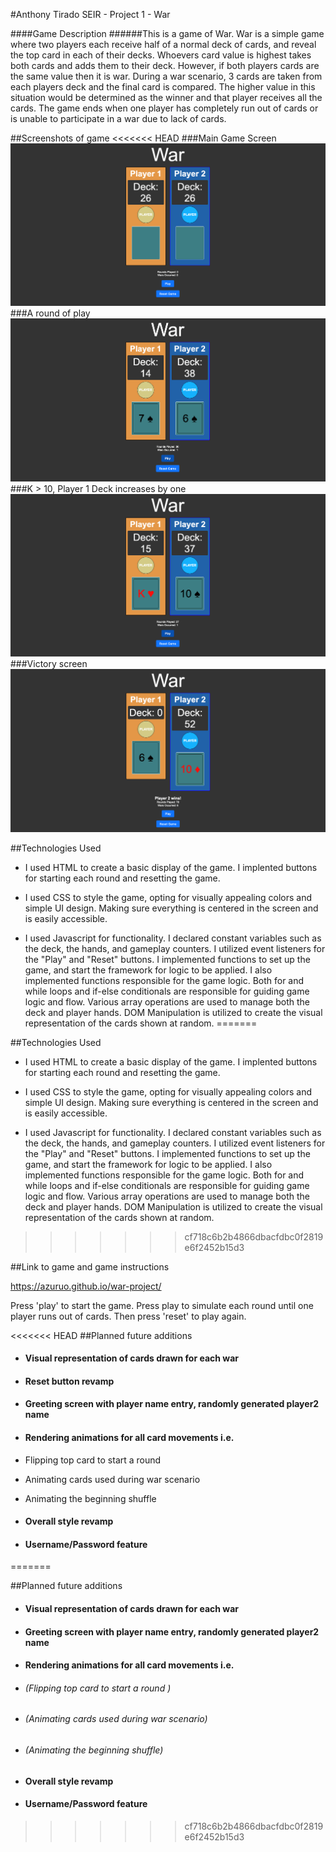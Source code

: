 #Anthony Tirado SEIR - Project 1 - War

####Game Description
######This is a game of War. War is a simple game where two players each receive half of a normal deck of cards, and reveal the top card in each of their decks. Whoevers card value is highest takes both cards and adds them to their deck. However, if both players cards are the same value then it is war. During a war scenario, 3 cards are taken from each players deck and the final card is compared. The higher value in this situation would be determined as the winner and that player receives all the cards. The game ends when one player has completely run out of cards or is unable to participate in a war due to lack of cards.

##Screenshots of game
<<<<<<< HEAD
###Main Game Screen
![screenshot1](/screenshots/Screenshot%202023-10-12%20at%203.01.19%20PM.png)
###A round of play
![screenshot2](/screenshots/Screenshot%202023-10-12%20at%203.01.37%20PM.png)
###K > 10, Player 1 Deck increases by one
![screenshot3](/screenshots/Screenshot%202023-10-12%20at%203.01.48%20PM.png)
###Victory screen
![screenshot4](/screenshots/Screenshot%202023-10-12%20at%203.02.05%20PM.png)

##Technologies Used

- I used HTML to create a basic display of the game. I implented buttons for starting each round and resetting the game.

- I used CSS to style the game, opting for visually appealing colors and simple UI design. Making sure everything is centered in the screen and is easily accessible.

- I used Javascript for functionality. I declared constant variables such as the deck, the hands, and gameplay counters. I utilized event listeners for the "Play" and "Reset" buttons. I implemented functions to set up the game, and start the framework for logic to be applied. I also implemented functions responsible for the game logic. Both for and while loops and if-else conditionals are responsible for guiding game logic and flow. Various array operations are used to manage both the deck and player hands. DOM Manipulation is utilized to create the visual representation of the cards shown at random.
=======


##Technologies Used

* I used HTML to create a basic display of the game. I implented buttons for starting each round and resetting the game.

* I used CSS to style the game, opting for visually appealing colors and simple UI design. Making sure everything is centered in the screen and is easily accessible.

* I used Javascript for functionality. I declared constant variables such as the deck, the hands, and gameplay counters. I utilized event listeners for the "Play" and "Reset" buttons. I implemented functions to set up the game, and start the framework for logic to be applied. I also implemented functions responsible for the game logic. Both for and while loops and if-else conditionals are responsible for guiding game logic and flow. Various array operations are used to manage both the deck and player hands. DOM Manipulation is utilized to create the visual representation of the cards shown at random. 
>>>>>>> cf718c6b2b4866dbacfdbc0f2819e6f2452b15d3

##Link to game and game instructions

https://azuruo.github.io/war-project/

Press 'play' to start the game. Press play to simulate each round until one player runs out of cards. Then press 'reset' to play again.

<<<<<<< HEAD
##Planned future additions

- #### Visual representation of cards drawn for each war
- #### Reset button revamp
- #### Greeting screen with player name entry, randomly generated player2 name

- #### Rendering animations for all card movements i.e.
- Flipping top card to start a round 
- Animating cards used during war scenario
- Animating the beginning shuffle

- #### Overall style revamp
- #### Username/Password feature
=======

##Planned future additions

* #### Visual representation of cards drawn for each war

* #### Greeting screen with player name entry, randomly generated player2 name

* #### Rendering animations for all card movements i.e. 
* ###### (Flipping top card to start a round )
* ###### (Animating cards used during war scenario)
* ###### (Animating the beginning shuffle)

* #### Overall style revamp
* #### Username/Password feature
>>>>>>> cf718c6b2b4866dbacfdbc0f2819e6f2452b15d3
